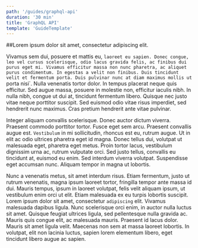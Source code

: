 ```yaml
---
path: '/guides/graphql-api'
duration: '30 min'
title: 'GraphQL API'
template: 'GuideTemplate'
---
```


##Lorem ipsum dolor sit amet, consectetur adipiscing elit.

Vivamus sem dui, posuere et mattis eu,
`laoreet eu sapien. Donec congue, leo vel cursus scelerisque, odio lacus gravida felis, ac finibus dui purus eget mi. Vivamus efficitur massa non nunc pharetra, ac aliquet purus condimentum. In egestas a velit non finibus. Duis tincidunt velit et fermentum porta. Duis pulvinar nunc at diam maximus mollis ut`
porta nisi`. Nulla venenatis tortor dolor.
In tempus placerat neque quis efficitur. Sed augue massa,
posuere in molestie non, efficitur iaculis nibh. In nulla nibh, congue ut dui at, tincidunt fermentum libero. Quisque nec justo vitae neque porttitor suscipit. Sed euismod odio vitae risus imperdiet, sed hendrerit nunc maximus. Cras pretium hendrerit ante vitae pulvinar.

Integer aliquam convallis scelerisque. Donec auctor dictum viverra. Praesent commodo porttitor tortor. Fusce eget sem arcu. Praesent convallis augue est. `Vestibulum` in mi sollicitudin, rhoncus est eu, rutrum augue. Ut in elit ac odio ultrices pharetra eget id magna. Donec tellus dui, volutpat ut malesuada eget, pharetra eget metus. Proin tortor lacus, vestibulum dignissim urna ac, rutrum vulputate orci. Sed justo tellus, convallis eu tincidunt at, euismod eu enim. Sed interdum viverra volutpat. Suspendisse eget accumsan nunc. Aliquam tempor in magna ut lobortis.

Nunc a venenatis metus, sit amet interdum risus. Etiam fermentum, justo ut rutrum venenatis, magna ipsum laoreet tortor, fringilla tempor ante massa id dui. Mauris tempus, ipsum in laoreet volutpat, felis velit aliquam ipsum, ut vestibulum enim orci ut elit. Etiam malesuada ex eu turpis lobortis suscipit. Lorem ipsum dolor sit amet, consectetur `adipiscing` elit. Vivamus malesuada dapibus ligula. Nunc scelerisque orci enim, in auctor nulla luctus sit amet. Quisque feugiat ultrices ligula, sed pellentesque nulla gravida ac. Mauris quis congue elit, ac malesuada mauris. Praesent id lacus dolor. Mauris sit amet ligula velit. Maecenas non sem at massa laoreet lobortis. In volutpat, elit non lacinia luctus, sapien lorem elementum libero, eget tincidunt libero augue ac sapien.
